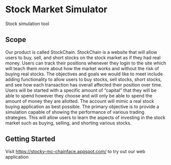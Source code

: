 # Stock Market Simulator
Stock simulation tool

## Scope

Our product is called StockChain. StockChain is a website that will allow users to buy, sell, and short stocks on the stock market as if they had real money. Users can track their positions whenever they login to the site which will teach them more about how the market works and without the risk of buying real stocks. The objectives and goals we would like to meet include adding functionality to allow users to buy stocks, sell stocks, short stocks, and see how each transaction has overall affected their position over time. Users will be started with a specific amount of “capital” that they will be able to spend however they choose and will only be able to spend the amount of money they are allotted. The account will mimic a real stock buying application as best possible. The primary objective is to provide a simulation capable of showing the performance of various trading strategies. This will allow users to learn the aspects of investing in the stock market such as buying, selling, and shorting various stocks.

## Getting Started

Visit https://stocky-mc-chainface.appspot.com/ to try out our web application
